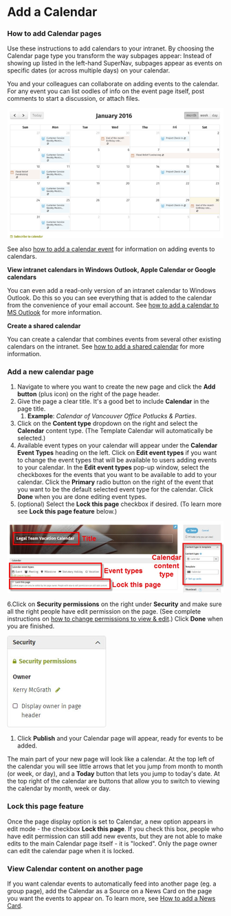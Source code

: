 # Add a Calendar

### How to add Calendar pages

Use these instructions to add calendars to your intranet. By choosing the Calendar page type you transform the way subpages appear: Instead of showing up listed in the left-hand SuperNav, subpages appear as events on specific dates \(or across multiple days\) on your calendar.  
  
You and your colleagues can collaborate on adding events to the calendar. For any event you can list oodles of info on the event page itself, post comments to start a discussion, or attach files.  
  


![](../../../.gitbook/assets/1%20%2842%29.png)



See also [how to add a calendar event](add-calendar-event.md) for information on adding events to calendars.  
 

**View intranet calendars in Windows Outlook, Apple Calendar or Google calendars**

You can even add a read-only version of an intranet calendar to Windows Outlook. Do this so you can see everything that is added to the calendar from the convenience of your email account. See [how to add a calendar to MS Outlook](add-a-calendar-to-external-calendar-applications.md) for more information.

**Create a shared calendar**

You can create a calendar that combines events from several other existing calendars on the intranet. See [how to add a shared calendar](add-shared-calendar.md) for more information.

### Add a new calendar page

1. Navigate to where you want to create the new page and click the **Add button** \(plus icon\) on the right of the page header.
2. Give the page a clear title. It's a good bet to include **Calendar** in the page title.
   1. **Example**: _Calendar of Vancouver Office Potlucks & Parties_.
3. Click on the **Content type** dropdown on the right and select the **Calendar** content type. \(The Template Calendar will automatically be selected.\)
4. Available event types on your calendar will appear under the **Calendar Event Types** heading on the left. Click on **Edit event types** if you want to change the event types that will be available to users adding events to your calendar. In the **Edit event types** pop-up window, select the checkboxes for the events that you want to be available to add to your calendar. Click the **Primary** radio button on the right of the event that you want to be the default selected event type for the calendar. Click **Done** when you are done editing event types.
5. \(optional\) Select the **Lock this page** checkbox if desired. \(To learn more see **Lock this page feature** below.\)

![](../../../.gitbook/assets/2%20%2830%29.jpg)

6.Click on **Security permissions** on the right under **Security** and make sure all the right people have edit permission on the page. \(See complete instructions on [how to change permissions to view & edit](../../security-settings-and-permissions/permission-to-view-and-edit.md).\) Click **Done** when you are finished.

![](../../../.gitbook/assets/3%20%2822%29.jpg)



1. Click **Publish** and your Calendar page will appear, ready for events to be added.

The main part of your new page will look like a calendar. At the top left of the calendar you will see little arrows that let you jump from month to month \(or week, or day\), and a **Today** button that lets you jump to today's date. At the top right of the calendar are buttons that allow you to switch to viewing the calendar by month, week or day.

### Lock this page feature

Once the page display option is set to Calendar, a new option appears in edit mode - the checkbox **Lock this page**. If you check this box, people who have edit permission can still add new events, but they are not able to make edits to the main Calendar page itself - it is "locked". Only the page owner can edit the calendar page when it is locked.

### View Calendar content on another page

If you want calendar events to automatically feed into another page \(eg. a group page\), add the Calendar as a Source on a News Card on the page you want the events to appear on. To learn more, see [How to add a News Card](../../add-content-with-news-cards/add-new-cards.md).

